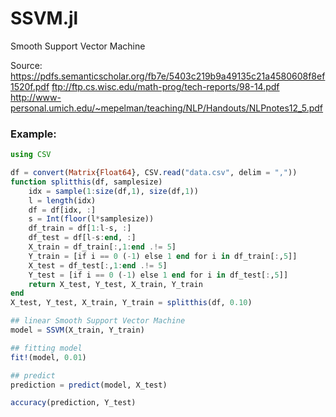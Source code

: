 # SSVM.jl
Smooth Support Vector Machine

Source: https://pdfs.semanticscholar.org/fb7e/5403c219b9a49135c21a4580608f8ef1520f.pdf
ftp://ftp.cs.wisc.edu/math-prog/tech-reports/98-14.pdf
http://www-personal.umich.edu/~mepelman/teaching/NLP/Handouts/NLPnotes12_5.pdf

### Example:

```julia
using CSV

df = convert(Matrix{Float64}, CSV.read("data.csv", delim = ","))
function splitthis(df, samplesize)
    idx = sample(1:size(df,1), size(df,1))
    l = length(idx)
    df = df[idx, :]
    s = Int(floor(l*samplesize))
    df_train = df[1:l-s, :]
    df_test = df[l-s:end, :]
    X_train = df_train[:,1:end .!= 5]
    Y_train = [if i == 0 (-1) else 1 end for i in df_train[:,5]]
    X_test = df_test[:,1:end .!= 5]
    Y_test = [if i == 0 (-1) else 1 end for i in df_test[:,5]]
    return X_test, Y_test, X_train, Y_train
end
X_test, Y_test, X_train, Y_train = splitthis(df, 0.10)

## linear Smooth Support Vector Machine
model = SSVM(X_train, Y_train)

## fitting model
fit!(model, 0.01)

## predict
prediction = predict(model, X_test)

accuracy(prediction, Y_test)
```
